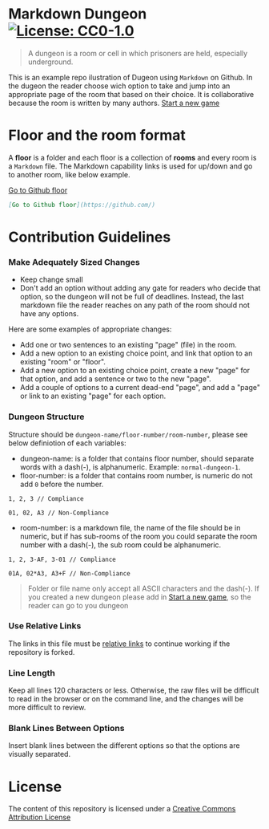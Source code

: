 # Markdown Dungeon [![License: CC0-1.0](https://img.shields.io/badge/License-CC0%201.0-lightgrey.svg)](http://creativecommons.org/publicdomain/zero/1.0/)
> A dungeon is a room or cell in which prisoners are held, especially underground.

This is an example repo ilustration of Dugeon using `Markdown` on Github.
In the dugeon the reader choose wich option to take and jump into an appropriate page of the room that based on their choice.
It is collaborative because the room is written by many authors. [Start a new game](./start-new-game.md)

# Floor and the room format
A **floor** is a folder and each floor is a collection of **rooms** and every room is a `Markdown` file.
The Markdown capability links is used for up/down and go to another room, like below example.

[Go to Github floor](https://github.com/)
```md
[Go to Github floor](https://github.com/)
```
# Contribution Guidelines
### Make Adequately Sized Changes
- Keep change small
- Don't add an option without adding any gate for readers who decide that option, so the dungeon will not be full of deadlines. Instead, the last markdown file the reader reaches on any path of the room should not have any options.

Here are some examples of appropriate changes:
- Add one or two sentences to an existing "page" (file) in the room.
- Add a new option to an existing choice point, and link that option to an existing "room" or "floor".
- Add a new option to an existing choice point, create a new "page" for that option, and add a sentence or two to the new "page".
- Add a couple of options to a current dead-end "page", and add a "page" or link to an existing "page" for each option.

### Dungeon Structure
Structure should be `dungeon-name/floor-number/room-number`, please see below definiotion of each variables:
- dungeon-name: is a folder that contains floor number, should separate words with a dash(-), is alphanumeric. Example: `normal-dungeon-1`.
- floor-number: is a folder that contains room number, is numeric do not add `0` before the number.
```
1, 2, 3 // Compliance

01, 02, A3 // Non-Compliance
```
- room-number: is a markdown file, the name of the file should be in numeric, but if has sub-rooms of the room you could separate the room number with a dash(-), the sub room could be alphanumeric.
```
1, 2, 3-AF, 3-01 // Compliance

01A, 02*A3, A3+F // Non-Compliance
```
> Folder or file name only accept all ASCII characters and the dash(-).
If you created a new dungeon please add in [Start a new game](./start-new-game.md), so the reader can go to you dungeon
### Use Relative Links
The links in this file must be [relative links](https://compugoddess.com/relative-vs-absolute-links/) to continue working if the repository is forked.

### Line Length
Keep all lines 120 characters or less. Otherwise, the raw files will be difficult to read in the browser or on the command line, and the changes will be more difficult to review.

### Blank Lines Between Options
Insert blank lines between the different options so that the options are visually separated.

# License
The content of this repository is licensed under a [Creative Commons Attribution License](./LICENSE)
